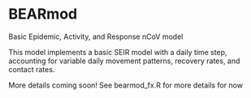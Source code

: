# BEARmod
Basic Epidemic, Activity, and Response nCoV model

This model implements a basic SEIR model with a daily time step, accounting for variable daily movement patterns, recovery rates, and contact rates.

More details coming soon! See bearmod_fx.R for more details for now
